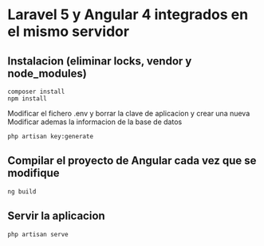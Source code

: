 # Laravel 5 y Angular 4 integrados en el mismo servidor

## Instalacion (eliminar locks, vendor y node_modules)

```
composer install
npm install
```

Modificar el fichero .env y borrar la clave de aplicacion y crear una nueva
Modificar ademas la informacion de la base de datos
```
php artisan key:generate
```

## Compilar el proyecto de Angular cada vez que se modifique

```
ng build
```

## Servir la aplicacion

```
php artisan serve
```
